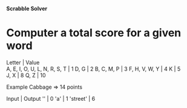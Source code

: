 #### Scrabble Solver

# Computer a total score for a given word

Letter	                      | Value          
A, E, I, O, U, L, N, R, S, T	| 1
D, G                          |	2
B, C, M, P	                  | 3
F, H, V, W, Y	                | 4
K	                            | 5     
J, X	                        | 8 
Q, Z	                        | 10

Example
Cabbage => 14 points

Input    | Output
''       | 0
'a'      | 1
'street' | 6  